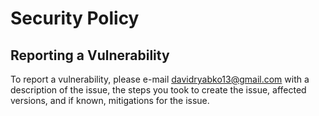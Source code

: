 # Security Policy

## Reporting a Vulnerability

To report a vulnerability, please e-mail davidryabko13@gmail.com with a description of the issue,
the steps you took to create the issue, affected versions, and if known, mitigations for the issue.